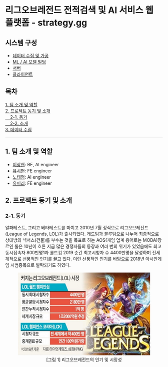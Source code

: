 <!-- <style>
  #pictag { text-align: center; }
</style> -->

# 리그오브레전드 전적검색 및 AI 서비스 웹 플랫폼 - strategy.gg
## 시스템 구성
- [데이터 수집 및 가공](https://github.com/Dia-and-Bronze/strategy.gg-data)<br>
- [ML / AI 모델 빌딩](https://github.com/Dia-and-Bronze/strategy.gg-model)<br>
- [서버](https://github.com/Dia-and-Bronze/strategy.gg-server)<br>
- [클라이언트](https://github.com/Dia-and-Bronze/strategy.gg-client)

## 목차
[1. 팀 소개 및 역할](#1-팀-소개-및-역할)<br>
[2. 프로젝트 동기 및 소개](#2-프로젝트-동기-및-소개)<br>
[&nbsp;&nbsp;&nbsp;&nbsp;2-1. 동기](#2-1-동기)<br>
[&nbsp;&nbsp;&nbsp;&nbsp;2-2. 소개](#2-2-소개)<br>
[3. 데이터 수집](#3-데이터-수집)<br>

---

## 1. 팀 소개 및 역할
- [이상현](https://github.com/DrMaemi): BE, AI engineer
- [유시현](https://github.com/yoosh199): FE engineer
- [노태형](https://github.com/dalchong2): AI engineer
- [유미리](https://github.com/MiiiRiii): FE engineer<br>

## 2. 프로젝트 동기 및 소개
### 2-1. 동기
알파테스트, 그리고 베타테스트를 마치고 2010년 7월 정식으로 리그오브레전드(League of Legends, LOL)가 출시되었다. 레드팀과 블루팀으로 나누어 최종적으로 상대방의 넥서스(건물)를 부수는 것을 목표로 하는 AOS(게임 업계 용어로는 MOBA)장르인 롤은 10년이 흐른 지금 많은 경쟁자들의 등장과 여러 번의 위기가 있었음에도 최고 동시접속자 800만명1과 롤드컵 2019 순간 최고시청자 수 4400만명을 달성하며 전세계적으로 선풍적인 인기를 끌고 있다. 이런 선풍적인 인기를 바탕으로 2018년 아시안게임 시범종목으로 발탁되기도 하였다.
<div align="center">
  <figure>
      <img src="./source/[그림_1]_리그오브레전드의_인기_및_시장성.png" alt="그림1">
      <div align="center"><figcation>[그림 1] 리그오브레전드의 인기 및 시장성</figcation></div>
  </figure>
</div>
<!-- ![그림 1](./source/[그림_1]_리그오브레전드의_인기_및_시장성.png) -->